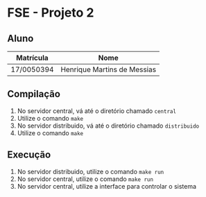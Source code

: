 # FSE - Projeto 2

## Aluno
|Matrícula | Nome |
| -- | -- |
| 17/0050394  |  Henrique Martins de Messias |

## Compilação

1. No servidor central, vá até o diretório chamado `central`
1. Utilize o comando `make`
1. No servidor distribuido, vá até o diretório chamado `distribuido`
1. Utilize o comando `make`

## Execução

1. No servidor distribuido, utilize o comando `make run`
1. No servidor central, utilize o comando `make run`
1. No servidor central, utilize a interface para controlar o sistema